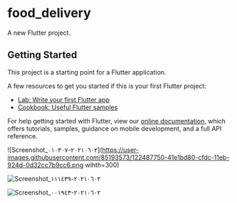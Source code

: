 # food_delivery

A new Flutter project.

## Getting Started

This project is a starting point for a Flutter application.

A few resources to get you started if this is your first Flutter project:

- [Lab: Write your first Flutter app](https://flutter.dev/docs/get-started/codelab)
- [Cookbook: Useful Flutter samples](https://flutter.dev/docs/cookbook)

For help getting started with Flutter, view our
[online documentation](https://flutter.dev/docs), which offers tutorials,
samples, guidance on mobile development, and a full API reference.

![Screenshot_٢٠٢١٠٦٠٢-٠١٠٣٠٧](https://user-images.githubusercontent.com/85193573/122487750-41e1bd80-cfdc-11eb-924d-0d32cc7b9cc6.png wihth=300)

![Screenshot_٢٠٢١٠٦٠٢-١١١٤٣٩](https://user-images.githubusercontent.com/85193573/122487754-44441780-cfdc-11eb-8234-aefbe5b122c2.png)

![Screenshot_٢٠٢١٠٦٠٢-٠٠١٩٤٣](https://user-images.githubusercontent.com/85193573/122487760-473f0800-cfdc-11eb-83b2-643c3e6abf77.png)



